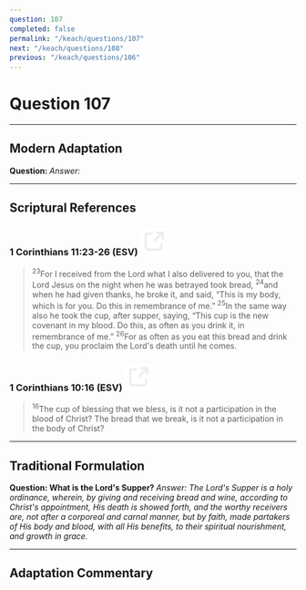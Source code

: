 ```yaml
---
question: 107
completed: false
permalink: "/keach/questions/107"
next: "/keach/questions/108"
previous: "/keach/questions/106"
---
```

# Question 107
---
## Modern Adaptation
<strong>
    Question:
</strong>

<em>
    Answer:
</em>

---
## Scriptural References
### 1 Corinthians 11:23-26 (ESV) <a href="https://biblegateway.com/passage/?search=1+Corinthians+11%3A23-26&version=ESV"><img src="/assets/svg/link.svg"/></a>
> <sup>23</sup>For I received from the Lord what I also delivered to you, that the Lord Jesus on the night when he was betrayed took bread,
> <sup>24</sup>and when he had given thanks, he broke it, and said, “This is my body, which is for you. Do this in remembrance of me.”
> <sup>25</sup>In the same way also he took the cup, after supper, saying, “This cup is the new covenant in my blood. Do this, as often as you drink it, in remembrance of me.”
> <sup>26</sup>For as often as you eat this bread and drink the cup, you proclaim the Lord's death until he comes.

### 1 Corinthians 10:16 (ESV) <a href="https://biblegateway.com/passage/?search=1+Corinthians+10%3A16&version=ESV"><img src="/assets/svg/link.svg"/></a>
> <sup>16</sup>The cup of blessing that we bless, is it not a participation in the blood of Christ? The bread that we break, is it not a participation in the body of Christ?

---
## Traditional Formulation
<strong>
    Question: What is the Lord's Supper?
</strong>

<em>
    Answer: The Lord's Supper is a holy ordinance, wherein, by giving and receiving bread and wine, according to Christ's appointment, His death is showed forth, and the worthy receivers are, not after a corporeal and carnal manner, but by faith, made partakers of His body and blood, with all His benefits, to their spiritual nourishment, and growth in grace.
</em>

---
## Adaptation Commentary
